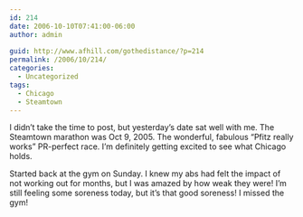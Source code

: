 ```yaml
---
id: 214
date: 2006-10-10T07:41:00-06:00
author: admin
  
guid: http://www.afhill.com/gothedistance/?p=214
permalink: /2006/10/214/
categories:
  - Uncategorized
tags:
  - Chicago
  - Steamtown
---
```

I didn&#8217;t take the time to post, but yesterday&#8217;s date sat well with me. The Steamtown marathon was Oct 9, 2005. The wonderful, fabulous &#8220;Pfitz really works&#8221; PR-perfect race. I&#8217;m definitely getting excited to see what Chicago holds.

Started back at the gym on Sunday. I knew my abs had felt the impact of not working out for months, but I was amazed by how weak they were! I&#8217;m still feeling some soreness today, but it&#8217;s that good soreness! I missed the gym!